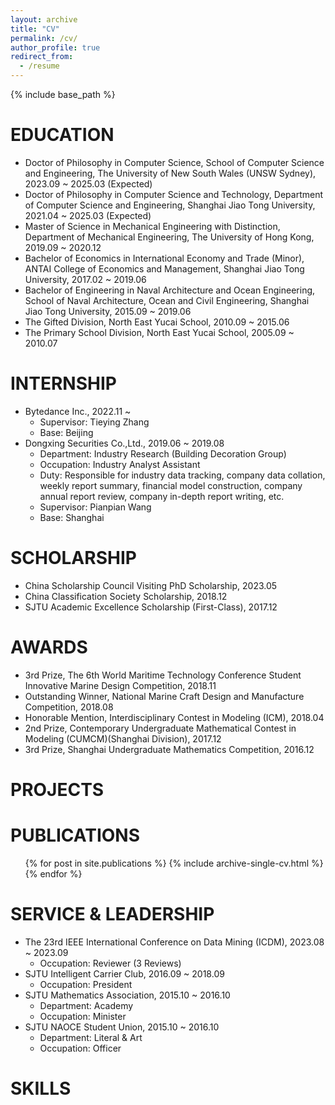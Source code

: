 ```yaml
---
layout: archive
title: "CV"
permalink: /cv/
author_profile: true
redirect_from:
  - /resume
---
```


{% include base_path %}

EDUCATION
======
* Doctor of Philosophy in Computer Science, School of Computer Science and Engineering, The University of New South Wales (UNSW Sydney), 2023.09 ~ 2025.03 (Expected)
* Doctor of Philosophy in Computer Science and Technology, Department of Computer Science and Engineering, Shanghai Jiao Tong University, 2021.04 ~ 2025.03 (Expected)
* Master of Science in Mechanical Engineering with Distinction, Department of Mechanical Engineering, The University of Hong Kong, 2019.09 ~ 2020.12
* Bachelor of Economics in International Economy and Trade (Minor), ANTAI College of Economics and Management, Shanghai Jiao Tong University, 2017.02 ~ 2019.06
* Bachelor of Engineering in Naval Architecture and Ocean Engineering, School of Naval Architecture, Ocean and Civil Engineering, Shanghai Jiao Tong University, 2015.09 ~ 2019.06
* The Gifted Division, North East Yucai School, 2010.09 ~ 2015.06
* The Primary School Division, North East Yucai School, 2005.09 ~ 2010.07

INTERNSHIP
======
* Bytedance Inc., 2022.11 ~
  * Supervisor: Tieying Zhang
  * Base: Beijing
* Dongxing Securities Co.,Ltd., 2019.06 ~ 2019.08
  * Department: Industry Research (Building Decoration Group)
  * Occupation: Industry Analyst Assistant
  * Duty: Responsible for industry data tracking, company data collation, weekly report summary, financial model construction, company annual report review, company in-depth report writing, etc.
  * Supervisor: Pianpian Wang
  * Base: Shanghai

SCHOLARSHIP
======
* China Scholarship Council Visiting PhD Scholarship, 2023.05
* China Classification Society Scholarship, 2018.12
* SJTU Academic Excellence Scholarship (First-Class), 2017.12

AWARDS
======
* 3rd Prize, The 6th World Maritime Technology Conference Student Innovative Marine Design Competition, 2018.11
* Outstanding Winner, National Marine Craft Design and Manufacture Competition, 2018.08
* Honorable Mention, Interdisciplinary Contest in Modeling (ICM), 2018.04
* 2nd Prize, Contemporary Undergraduate Mathematical Contest in Modeling (CUMCM)(Shanghai Division), 2017.12
* 3rd Prize, Shanghai Undergraduate Mathematics Competition, 2016.12

PROJECTS
======


PUBLICATIONS
======
  <ul>{% for post in site.publications %}
    {% include archive-single-cv.html %}
  {% endfor %}</ul>
  
SERVICE & LEADERSHIP
======
* The 23rd IEEE International Conference on Data Mining (ICDM), 2023.08 ~ 2023.09
  * Occupation: Reviewer (3 Reviews)
* SJTU Intelligent Carrier Club, 2016.09 ~ 2018.09
  * Occupation: President
* SJTU Mathematics Association, 2015.10 ~ 2016.10
  * Department: Academy
  * Occupation: Minister
* SJTU NAOCE Student Union, 2015.10 ~ 2016.10
  * Department: Literal & Art
  * Occupation: Officer

SKILLS
======


